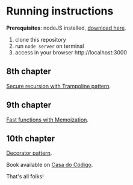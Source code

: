 # Running instructions

**Prerequisites**: nodeJS installed, [download here](https://nodejs.org/en/).

1. clone this repository
2. run ```node server``` on terminal
3. access in your browser http://localhost:3000

## 8th chapter

[Secure recursion with Trampoline pattern](https://github.com/EricDosReis/invoices-viewer-app/blob/master/RECURSIVITY.md).

## 9th chapter

[Fast functions with Memoization](https://github.com/EricDosReis/invoices-viewer-app/blob/master/MEMOIZATION.md).

## 10th chapter

[Decorator pattern](https://github.com/EricDosReis/invoices-viewer-app/blob/master/DECORATOR.md).

Book available on [Casa do Código](https://www.casadocodigo.com.br/products/livro-retorno-cangaceiro-javascript).

That's all folks!
